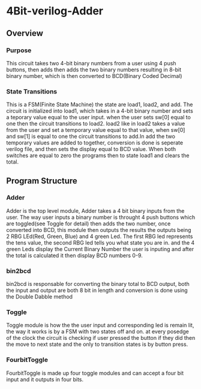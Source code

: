 # 4Bit-verilog-Adder

## Overview
### Purpose 
This circuit takes two 4-bit binary numbers from a user using 4 push buttons, then adds then adds the two binary numbers resulting in 8-bit binary number, which is then converted to BCD(Binary Coded Decimal)

### State Transitions 
This is a FSM(Finite State Machine) the state are load1, load2, and add. The circuit is initialized into load1, which takes in a 4-bit binary number and sets a teporary value equal to the user input. when the user sets sw[0] equal to one then the circuit transitions to load2. load2 like in load2 takes a value from the user and set a temporary value equal to that value, when sw[0] and sw[1] is equal to one the circuit transitions to add.In add the two temporary values are added to together, conversion is done is seperate verilog file, and then sets the display equal to BCD value. When both switches are equal to zero the programs then to state load1 and clears the total.

## Program Structure
### Adder
Adder is the top level module, Adder takes a 4 bit binary inputs from the user. The way user inputs a binary number is throught 4 push buttons which are toggled(see Toggle for detail) then adds the two number, once converted into BCD, this module then outputs the results the outputs being 2 RBG LEd(Red, Green, Blue) and 4 green Led. The first RBG led represents the tens value, the second RBG led tells you what state you are in. and the 4 green Leds display the Current Binary Number the user is inputing and after the total is calculated it then display BCD numbers 0-9.
### bin2bcd
bin2bcd is responsable for converting the binary total to BCD output, both the input and output are both 8 bit in length and conversion is done using the Double Dabble method
### Toggle
Toggle module is how the the user input and corresponding led is remain lit, the way it works is by a FSM with two states off and on. at every posedge of the clock the circuit is checking if user pressed the button if they did then the move to next state and the only to transition states is by button press. 
### FourbitToggle
FourbitToggle is made up four toggle modules and can accept a four bit input and it outputs in four bits.
